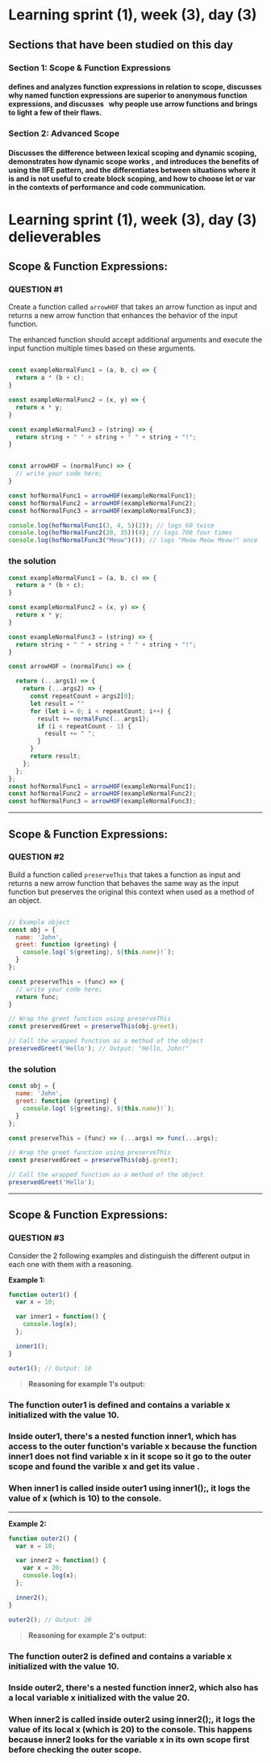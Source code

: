 # Learning sprint (1), week (3), day (3) 
## Sections that have been studied on this day
### Section 1: Scope & Function Expressions
#### defines and analyzes function expressions in relation to scope, discusses why named function expressions are superior to anonymous function expressions, and discusses   why people use arrow functions and brings to light a few of their flaws.  


### Section 2: Advanced Scope
#### Discusses the difference between lexical scoping and dynamic scoping,  demonstrates how dynamic scope works ,  and introduces the benefits of using the IIFE pattern, and the differentiates between situations where it is and is not useful to create block scoping, and how  to choose let or var in the contexts of performance and code communication.



# Learning sprint (1), week (3), day (3) delieverables

## Scope & Function Expressions:

### QUESTION #1

Create a function called `arrowHOF` that takes an arrow function as input and
returns a new arrow function that enhances the behavior of the input function. 

The enhanced function should accept additional arguments and execute the input
function multiple times based on these arguments.


```javascript

const exampleNormalFunc1 = (a, b, c) => {
  return a * (b + c);
}

const exampleNormalFunc2 = (x, y) => {
  return x * y;
}

const exampleNormalFunc3 = (string) => {
  return string + " " + string + " " + string + "!";
}


const arrowHOF = (normalFunc) => {
  // write your code here;
}

const hofNormalFunc1 = arrowHOF(exampleNormalFunc1);
const hofNormalFunc2 = arrowHOF(exampleNormalFunc2);
const hofNormalFunc3 = arrowHOF(exampleNormalFunc3);

console.log(hofNormalFunc1(3, 4, 5)(2)); // logs 60 twice
console.log(hofNormalFunc2(20, 35))(4); // logs 700 four times
console.log(hofNormalFunc3("Meow")()); // logs "Meow Meow Meow!" once

```
### the solution 
```javascript
const exampleNormalFunc1 = (a, b, c) => {
  return a * (b + c);
}

const exampleNormalFunc2 = (x, y) => {
  return x * y;
}

const exampleNormalFunc3 = (string) => {
  return string + " " + string + " " + string + "!";
}

const arrowHOF = (normalFunc) => {

  return (...args1) => {
    return (...args2) => {
      const repeatCount = args2[0];
      let result = ""
      for (let i = 0; i < repeatCount; i++) {
        result += normalFunc(...args1);
        if (i < repeatCount - 1) {
          result += " ";
        }
      }
      return result;
    };
  };
};
const hofNormalFunc1 = arrowHOF(exampleNormalFunc1);
const hofNormalFunc2 = arrowHOF(exampleNormalFunc2);
const hofNormalFunc3 = arrowHOF(exampleNormalFunc3);
```

-------------------------------------------------------------------
## Scope & Function Expressions:

### QUESTION #2

Build a function called `preserveThis` that takes a function as input and
returns a new arrow function that behaves the same way as the input function but
preserves the original this context when used as a method of an object.

```javascript

// Example object
const obj = {
  name: 'John',
  greet: function (greeting) {
    console.log(`${greeting}, ${this.name}!`);
  }
};

const preserveThis = (func) => {
  // write your code here;
  return func;
}

// Wrap the greet function using preserveThis
const preservedGreet = preserveThis(obj.greet);

// Call the wrapped function as a method of the object
preservedGreet('Hello'); // Output: "Hello, John!"

```

### the solution 
```javascript
const obj = {
  name: 'John',
  greet: function (greeting) {
    console.log(`${greeting}, ${this.name}!`);
  }
};

const preserveThis = (func) => (...args) => func(...args);

// Wrap the greet function using preserveThis
const preservedGreet = preserveThis(obj.greet);

// Call the wrapped function as a method of the object
preservedGreet('Hello');
```

-------------------------------------------------------------------
## Scope & Function Expressions:

### QUESTION #3

Consider the 2 following examples and distinguish the different output in each
one with them with a reasoning.

**Example 1:**

```javascript
function outer1() {
  var x = 10;

  var inner1 = function() {
    console.log(x);
  };

  inner1();
}

outer1(); // Output: 10
```

> **Reasoning for example 1's output:**

### The function outer1 is defined and contains a variable x initialized with the value 10.
### Inside outer1, there's a nested function inner1, which has access to the outer function's variable x because the function inner1 does not find variable x in it scope so it go to the outer scope and found the varible x and get its value .
### When inner1 is called inside outer1 using inner1();, it logs the value of x (which is 10) to the console.


--------

**Example 2:**

```javascript
function outer2() {
  var x = 10;

  var inner2 = function() {
    var x = 20;
    console.log(x);
  };

  inner2();
}

outer2(); // Output: 20
```

> **Reasoning for example 2's output:**
> 
### The function outer2 is defined and contains a variable x initialized with the value 10.
### Inside outer2, there's a nested function inner2, which also has a local variable x initialized with the value 20.
### When inner2 is called inside outer2 using inner2();, it logs the value of its local x (which is 20) to the console. This happens because inner2 looks for the variable x in its own scope first before checking the outer scope.






